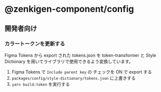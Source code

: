 # @zenkigen-component/config

## 開発者向け

### カラートークンを更新する

Figma Tokens から export された tokens.json を token-transformer と Style Dictionary を用いてライブラリで使用できるよう変換しています。

1. Figma Tokens で `Include parent key` の チェックを ON で export する
1. `packages/config/style-dictionary/tokens.json` に上書きする
1. `yarn build:token` を実行する
